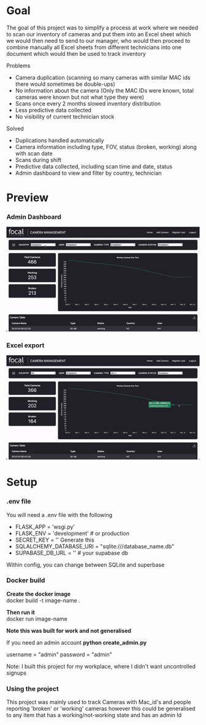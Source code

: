 # Goal

The goal of this project was to simplify a process at work where we needed to scan our inventory of cameras and put them into an Excel sheet which we would then need to send to our manager, who would then proceed to combine manually all Excel sheets from different technicians into one document which would then be used to track inventory

Problems
- Camera duplication (scanning so many cameras with similar MAC ids there would sometimes be double-ups)
- No information about the camera (Only the MAC IDs were known, total cameras were known but not what type they were)
- Scans once every 2 months slowed inventory distribution
- Less predictive data collected
- No visibility of current technician stock

Solved
- Duplications handled automatically
- Camera information including type, FOV, status (broken, working) along with scan date
- Scans during shift
- Predictive data collected, including scan time and date, status
- Admin dashboard to view and filter by country, technician


# Preview

### Admin Dashboard
![Demo](admin.gif)

### Excel export
![Demo](excel.gif)


# Setup


### .env file
You will need a .env file with the following
- FLASK_APP = 'wsgi.py'
- FLASK_ENV = 'development' # or production
- SECRET_KEY = '' Generate this
- SQLALCHEMY_DATABASE_URI = "sqlite:///database_name.db"
- SUPABASE_DB_URL = '' # your supabase db

Within config, you can change between SQLite and superbase

### Docker build

**Create the docker image**<br>
docker build -t image-name .

**Then run it**<br>
docker run image-name

**Note this was built for work and not generalised**<br>

If you need an admin account
**python create_admin.py**

username = "admin"
password = "admin"

Note:
I built this project for my workplace, where I didn't want uncontrolled signups

### Using the project

This project was mainly used to track Cameras with Mac_id's and people reporting 'broken' or 'working' cameras however this could be generalised to any item that has a working/not-working state and has an admin Id






